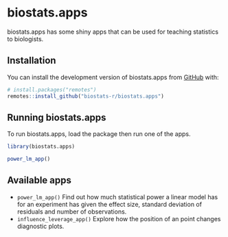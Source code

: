 
<!-- README.md is generated from README.Rmd. Please edit that file -->

# biostats.apps

<!-- badges: start -->
<!-- badges: end -->

biostats.apps has some shiny apps that can be used for teaching
statistics to biologists.

## Installation

You can install the development version of biostats.apps from
[GitHub](https://github.com/biostats-r/biostats.apps) with:

``` r
# install.packages("remotes")
remotes::install_github("biostats-r/biostats.apps")
```

## Running biostats.apps

To run biostats.apps, load the package then run one of the apps.

``` r
library(biostats.apps)

power_lm_app()
```

## Available apps

-   `power_lm_app()` Find out how much statistical power a linear model
    has for an experiment has given the effect size, standard deviation
    of residuals and number of observations.
-   `influence_leverage_app()` Explore how the position of an point
    changes diagnostic plots.
